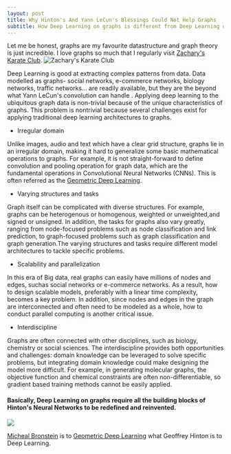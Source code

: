 ```yaml
---
layout: post
title: Why Hinton's And Yann LeCun's Blessings Could Not Help Graphs
subtitle: How Deep Learning on graphs is different from Deep Learning on images.
---
```


Let me be honest, graphs are my favourite datastructure and graph theory is just incredible. I love graphs so much that I regularly visit [Zachary's Karate Club](https://en.wikipedia.org/wiki/Zachary%27s_karate_club).
![Zachary's Karate Club](http://tkipf.github.io/graph-convolutional-networks/images/karate.png)


Deep Learning is good at extracting complex patterns from data. Data modelled as graphs- social networks, e-commerce networks, biology networks, traffic networks... are readily available, but they are the beyond what Yann LeCun's convolution can handle . Applying deep learning to the ubiquitous graph data is non-trivial because of the unique characteristics of graphs. This problem is nontrivial because several challenges exist for applying traditional deep learning architectures to graphs.

* Irregular domain

Unlike images, audio and text which have a clear grid structure, graphs lie in an irregular domain, making it hard to generalize some basic mathematical operations to graphs. For example, it is not straight-forward to define convolution and pooling operation for graph data, which are the fundamental operations in Convolutional Neural Networks (CNNs). This is often referred as the [Geometric Deep Learning](http://geometricdeeplearning.com/).

* Varying structures and tasks

Graph itself can be complicated with diverse structures. For example, graphs can be heterogenous or homogenous, weighted or unweighted,and signed or unsigned. In addition, the tasks for graphs also vary greatly, ranging from node-focused problems such as node classification and link prediction, to graph-focused problems such as graph classification and graph generation.The varying structures and tasks require different model architectures to tackle specific problems.

* Scalability and parallelization

In this era of Big data, real graphs can easily have millions of nodes and edges, suchas social networks or e-commerce networks. As a result, how to design scalable models, preferably with a linear time complexity, becomes a key problem. In addition, since nodes and edges in the graph are interconnected and often need to be modeled as a whole, how to conduct parallel computing is another critical issue.

* Interdiscipline

Graphs are often connected with other disciplines, such as biology, chemistry or social sciences. The interdiscipline provides both opportunities and challenges: domain knowledge can be leveraged to solve specific problems, but integrating domain knowledge could make designing the model more difficult. For example, in generating molecular graphs, the objective function and chemical constraints are often non-differentiable, so gradient based training methods cannot be easily applied.
 
#### Basically, Deep Learning on graphs require all the building blocks of Hinton's Neural Networks to be redefined and reinvented.

![](https://i.ibb.co/tCJ3j77/Screenshot-86.png)

[Micheal Bronstein](https://people.lu.usi.ch/bronstem/) is to [Geometric Deep Learning](https://www.youtube.com/watch?v=ptcBmEHDWds) what Geoffrey Hinton is to Deep Learning.
